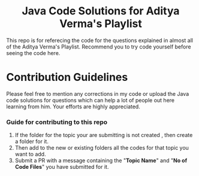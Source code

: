 <center><h1>Java Code Solutions for Aditya Verma's Playlist</center</h1></center>

 This repo is for referecing the code for the questions explained in almost all of the Aditya Verma's Playlist. Recommend you to try code yourself before seeing the code here. 

# Contribution Guidelines
Please feel free to mention any corrections in my code or upload the Java code solutions for questions which can help a lot of people out here learning from him. Your efforts
are highly appreciated.

<h3>Guide for contributing to this repo </h3>

1. If the folder for the topic your are submitting is not created , then create a folder for it.
2. Then add to the new or existing folders all the codes for that topic you want to add.
3. Submit a PR with a message containing the  "**Topic Name**" and "**No of Code Files**" you have submitted for it.
